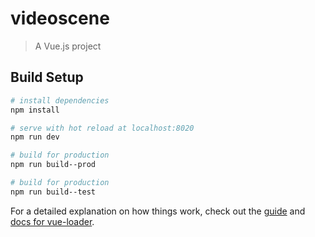 # videoscene

> A Vue.js project

## Build Setup

``` bash
# install dependencies
npm install

# serve with hot reload at localhost:8020
npm run dev

# build for production 
npm run build--prod

# build for production 
npm run build--test
```

For a detailed explanation on how things work, check out the [guide](http://vuejs-templates.github.io/webpack/) and [docs for vue-loader](http://vuejs.github.io/vue-loader).
